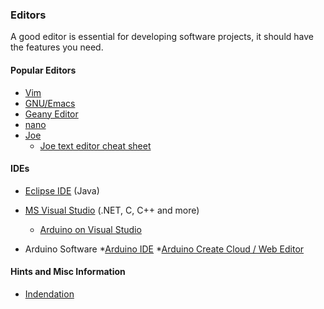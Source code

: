 ### Editors

A good editor is essential for developing software projects,  it should have the features you need.

#### Popular Editors

* [Vim](http://www.vim.org/)
* [GNU/Emacs](https://www.gnu.org/software/emacs/)
* [Geany Editor](http://www.geany.org/)
* [nano](https://www.nano-editor.org/)
* [Joe](http://joe-editor.sourceforge.net/)
	* [Joe text editor cheat sheet](https://github.com/zleap/joetexted)

#### IDEs
* [Eclipse IDE](http://www.eclipse.org/ide/) (Java)

* [MS Visual Studio](https://www.visualstudio.com/) (.NET, C, C++ and more)
	* [Arduino on Visual Studio](http://www.visualmicro.com/)


* Arduino Software
	*[Arduino IDE](https://www.arduino.cc/en/Main/Software)
	*[Arduino Create Cloud / Web Editor](https://create.arduino.cc/editor)

#### Hints and Misc Information

* [Indendation](http://dmitryfrank.com/articles/indent_with_tabs_align_with_spaces)

